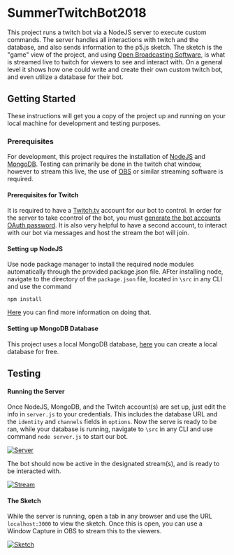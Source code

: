 ﻿# SummerTwitchBot2018

This project runs a twitch bot via a NodeJS server to execute custom commands. The server handles all interactions with twitch and the database, and also sends information to the p5.js sketch. The sketch is the "game" view of the project, and using [Open Broadcasting Software](https://obsproject.com/), is what is streamed live to twitch for viewers to see and interact with. On a general level it shows how one could write and create their own custom twitch bot, and even utilize a database for their bot. 

## Getting Started

These instructions will get you a copy of the project up and running on your local machine for development and testing purposes.

### Prerequisites

For development, this project requires the installation of [NodeJS](https://nodejs.org/en/) and [MongoDB](https://www.mongodb.com/).  Testing can primarily be done in the twitch chat window, however to stream this live, the use of [OBS](https://obsproject.com/) or similar streaming software is required.

#### Prerequisites for Twitch

It is required to have a [Twitch.tv](https://www.twitch.tv/) account for our bot to control. In order for the server to take ccontrol of the bot, you must [generate the bot accounts OAuth password](https://twitchapps.com/tmi/). It is also very helpful to have a second account, to interact with our bot via messages and host the stream the bot will join.

#### Setting up NodeJS

Use node package manager to install the required node modules automatically through the provided package.json file. AFter installing node, navigate to the directory of the `package.json` file, located in `\src` in any CLI and use the command
````
npm install
````
[Here](https://docs.npmjs.com/getting-started/installing-npm-packages-locally) you can find more information on doing that. 

#### Setting up MongoDB Database

This project uses a local MongoDB database, [here](https://www.mongodb.com/download-center?ct=false#community) you can create a local database for free.

## Testing

#### Running the Server

Once NodeJS, MongoDB, and the Twitch account(s) are set up, just edit the info in `server.js` to your credentials. This includes the database URL and the `identity` and `channels` fields in `options`.
Now the serve is ready to be ran, while your database is running, navigate to `\src` in any CLI and use command `node server.js` to start our bot.

[![Server](https://i.gyazo.com/fafeab15d0e9527c6d91013a7bbedf36.png)](https://gyazo.com/fafeab15d0e9527c6d91013a7bbedf36 "server")

The bot should now be active in the designated stream(s), and is ready to be interacted with.

[![Stream](https://i.gyazo.com/40676d4520f904a96cbe2dc57a38cc13.png)](https://gyazo.com/40676d4520f904a96cbe2dc57a38cc13 "Bot connected")

#### The Sketch

While the server is running, open a tab in any browser and use the URL `localhost:3000` to view the sketch. Once this is open, you can use a Window Capture in OBS to stream this to the viewers.

[![Sketch](https://i.gyazo.com/ba25678fa112e250ac4ab7f6072cf99c.png)](https://gyazo.com/ba25678fa112e250ac4ab7f6072cf99c "sketch")
